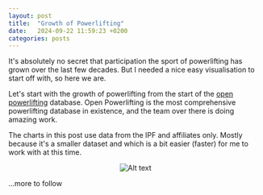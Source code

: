 ```yaml
---
layout: post
title:  "Growth of Powerlifting"
date:   2024-09-22 11:59:23 +0200
categories: posts
---
```


It's absolutely no secret that participation the sport of powerlifting has grown over the last few decades. 
But I needed a nice easy visualisation to start off with, so here we are.

Let's start with the growth of powerlifting from the start of the [open powerlifting](https://www.openpowerlifting.org) database.
Open Powerlifting is the most comprehensive powerlifting database in existence, and the team over there is doing amazing work.

The charts in this post use data from the IPF and affiliates only. Mostly because it's a smaller dataset and which is a bit easier (faster) for me to work with at this time.

<div style="text-align: center;max-width: 822px;">

  <img src="/powerlifting-insights/assets/images/meet-plot.svg" alt="Alt text" style="max-width: 100%; max-height: 100%;">

</div>

...more to follow
